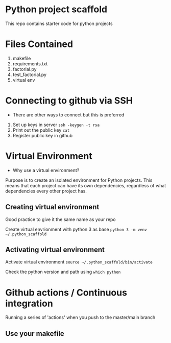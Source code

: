 # Python project scaffold
This repo contains starter code for python projects

# Files Contained
1. makefile
2. requirements.txt
3. factorial.py
4. test_factorial.py
5. virtual env

# Connecting to github via SSH
- There are other ways to connect but this is preferred
1. Set up keys in server
  `ssh -keygen -t rsa`
2. Print out the public key
  `cat`
3. Register public key in github

# Virtual Environment
- Why use a virtual environment? 

Purpose is to create an isolated environment for Python projects. This means that each project can have its own dependencies, regardless of what dependencies every other project has.

## Creating virtual environment 
Good practice to give it the same name as your repo

Create virtual envrionment with python 3 as base `python 3 -m venv ~/.python_scaffold`

## Activating virtual environment
Activate virtual environment `source ~/.python_scaffold/bin/activate`

Check the python version and path using `which python`

# Github actions / Continuous integration
Running a series of 'actions' when you push to the master/main branch

## Use your makefile
